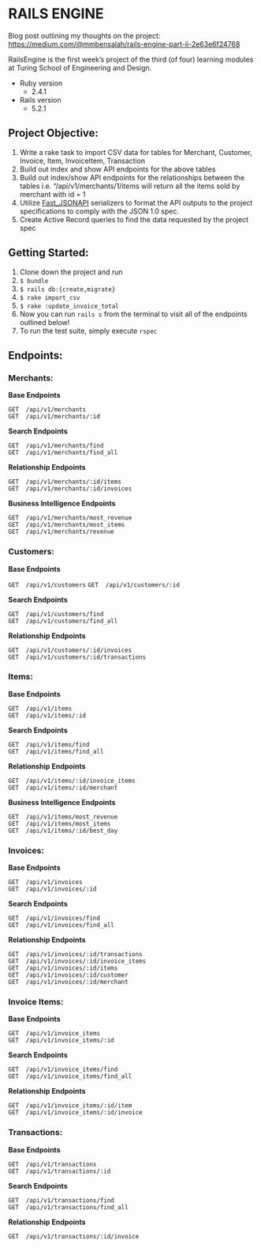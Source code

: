 # RAILS ENGINE

Blog post outlining my thoughts on the project: https://medium.com/@mmbensalah/rails-engine-part-ii-2e63e6f24768

RailsEngine is the first week’s project of the third (of four) learning modules at Turing School of Engineering and Design. 

* Ruby version
    * 2.4.1 
* Rails version
    * 5.2.1

## Project Objective: 

1. Write a rake task to import CSV data for tables for Merchant, Customer, Invoice, Item, InvoiceItem, Transaction	
2. Build out index and show API endpoints for the above tables
3. Build out index/show API endpoints for the relationships between the tables i.e. “/api/v1/merchants/1/items will return all the items sold by merchant with id = 1
4. Utilize [Fast_JSONAPI](https://github.com/Netflix/fast_jsonapi) serializers to format the API outputs to the project specifications to comply with the JSON 1.0 spec.
5. Create Active Record queries to find the data requested by the project spec

## Getting Started: 
1. Clone down the project and run 
  1. `$ bundle`
  2. `$ rails db:{create,migrate}`	
  3. `$ rake import_csv`
  4. `$ rake :update_invoice_total`
2. Now you can run `rails s` from the terminal to visit all of the endpoints outlined below!
3. To run the test suite, simply execute `rspec`

## Endpoints: 

### Merchants: 

**Base Endpoints** 

`GET  /api/v1/merchants`                                                          
`GET  /api/v1/merchants/:id`

**Search Endpoints**

`GET  /api/v1/merchants/find`                                                      
`GET  /api/v1/merchants/find_all`      

**Relationship Endpoints**

`GET  /api/v1/merchants/:id/items`                                                 
`GET  /api/v1/merchants/:id/invoices`    
 
**Business Intelligence Endpoints**

`GET  /api/v1/merchants/most_revenue`                                              
`GET  /api/v1/merchants/most_items`                                                
`GET  /api/v1/merchants/revenue`       
 
### Customers:

**Base Endpoints** 

`GET  /api/v1/customers` 
`GET  /api/v1/customers/:id`  

**Search Endpoints**

`GET  /api/v1/customers/find`                                                          
`GET  /api/v1/customers/find_all`    

**Relationship Endpoints**

`GET  /api/v1/customers/:id/invoices`                                                  
`GET  /api/v1/customers/:id/transactions`    

### Items:

**Base Endpoints** 

`GET  /api/v1/items`                                                                  
`GET  /api/v1/items/:id` 

**Search Endpoints**

`GET  /api/v1/items/find`                                                             
`GET  /api/v1/items/find_all`   

**Relationship Endpoints**

`GET  /api/v1/items/:id/invoice_items`                                                 
`GET  /api/v1/items/:id/merchant`  

**Business Intelligence Endpoints**

`GET  /api/v1/items/most_revenue`                                                     
`GET  /api/v1/items/most_items`                                                      
`GET  /api/v1/items/:id/best_day`    

### Invoices: 

**Base Endpoints** 

`GET  /api/v1/invoices`                                                               
`GET  /api/v1/invoices/:id` 
 
**Search Endpoints**

`GET  /api/v1/invoices/find`                                                          
`GET  /api/v1/invoices/find_all`    
 
**Relationship Endpoints**

`GET  /api/v1/invoices/:id/transactions`                                             
`GET  /api/v1/invoices/:id/invoice_items`                                            
`GET  /api/v1/invoices/:id/items`                                                   
`GET  /api/v1/invoices/:id/customer`                                                
`GET  /api/v1/invoices/:id/merchant`     

### Invoice Items:

**Base Endpoints** 

`GET  /api/v1/invoice_items`                                                         
`GET  /api/v1/invoice_items/:id` 

**Search Endpoints**

`GET  /api/v1/invoice_items/find`                                                     
`GET  /api/v1/invoice_items/find_all`   
 
**Relationship Endpoints**

`GET  /api/v1/invoice_items/:id/item`                                                  
`GET  /api/v1/invoice_items/:id/invoice`       

### Transactions: 

**Base Endpoints** 

`GET  /api/v1/transactions`                                                           
`GET  /api/v1/transactions/:id`   
 
**Search Endpoints**

`GET  /api/v1/transactions/find`                                                       
`GET  /api/v1/transactions/find_all`   
 
**Relationship Endpoints**

`GET  /api/v1/transactions/:id/invoice`    
